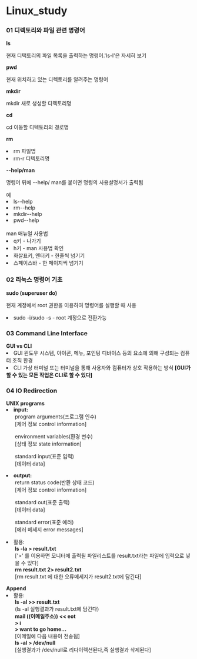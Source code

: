 # Linux_study
<h3>01 디렉토리와 파일 관련 명령어</h3>
  <b>ls</b>
  <p>현재 디택토리의 파일 목록을 출력하는 명령어.'ls-l'은 자세히 보기</p>
  
  <b>pwd</b>
  <p>현재 위치하고 있는 디렉토리를 알려주는 명령어</p>
  
  <b>mkdir</b>
  <p>mkdir 새로 생성할 디렉토리명</p> 
  
  <b>cd</b>
  <p>cd 이동할 디텍토리의 경로명</p>
  
  <b>rm</b>
  <p>
    <li>
      rm 파일명
    </li>
    <li>
      rm-r 디텍토리명
    </li>
  </p>
  
  <b>--help/man</b>
  <p>명령어 뒤에 --help/ man를 붙이면 명령의 사용설명서가 출력됨</p>
  <p>
  <div>
  예
    <li>
      ls--help
    </li>
    <li>
      rm--help
    </li>
    <li>
      mkdir--help
    </li>
    <li>
      pwd--help
    </li>
  </div>
  <br>
  <div>
   man 매뉴얼 사용법
    <li>
      q키 - 나가기
    </li>
    <li>
      h키 - man 사용법 확인
    </li>
    <li>
      화살표키, 엔터키 - 한줄씩 넘기기
    </li>
    <li>
      스페이스바 - 한 페이지씩 넘기기
    </li>
  </div>
  </p>
  
<h3>02 리눅스 명령어 기초</h3>
<b>sudo (superuser do)</b>
<p>현재 계정에서 root 권한을 이용하여 명령어를 실행할 때 사용</p>
<li>
  sudo -i/sudo -s - root 계정으로 전환가능
</li>

<h3>03 Command Line Interface</h3>
<b>GUI vs CLI</b>
<li>
  GUI 윈도우 시스템, 아이콘, 메뉴, 포인팅 디바이스 등의 요소에 의해 구성되는 컴퓨터 조직 환경
</li>
<li>
  CLI 가상 터미널 또는 터미널을 통해 사용자와 컴퓨터가 상호 작용하는 방식
  <b>[GUI가 할 수 있는 모든 작업은 CLI로 할 수 있다]</b>
</li>

<h3>04 IO Redirection</h3>
<b>UNIX programs</b>
<li>
  <b>input:</b>
  <ul>
    program arguments(프로그램 인수)<br>
    [제어 정보 control information]
  </ul>
  <ul>
    environment variables(환경 변수)<br>
    [상태 정보 state information]
  </ul>
  <ul>
    standard input(표준 입력)<br>
    [데이터 data]
  </ul>
</li>

<li>
  <b>output:</b>
  <ul>
    return status code(반환 상태 코드)<br>
    [제어 정보 control information]
  </ul>
  <ul>
    standard out(표준 출력)<br>
    [데이터 data]
  </ul>
  <ul>
    standard error(표준 에러)<br>
    [에러 메세지 error messages]
  </ul>
</li>

<li>
  활용: 
  <ul>
    <b>ls -la > result.txt</b><br>
    ['>' 를 이용하면 모니터에 출력될 파일리스트를 result.txt라는 파일에 입력으로 넣을 수 있다]<br>
    <b>rm result.txt 2> result2.txt</b><br>
    [rm result.txt 에 대한 오류메세지가 result2.txt에 담긴다]
  </ul>
</li>
<b>Append</b>
<li>
  활용:
  <ul>
    <b>ls -al >> result.txt</b><br>
    (ls -al 실행결과가 result.txt에 담긴다)
    <br>
    <b>
    <span>
      mail ((이메일주소)) << eot
    </span><br>
    > i<br>
    > want to go home...<br>
    </b>
    [이메일에 다음 내용이 전송됨]
    <br>
    <b>ls -al > /dev/null</b><br>
    [실행결과가 /dev/null로 리다이렉션된다,즉 실행결과 삭제된다]
  </ul>
</li>
